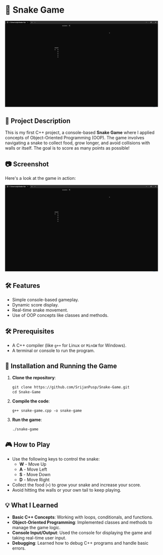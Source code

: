 <h1>🐍 Snake Game</h1>

<img src="images\Screenshot 2024-11-08 210556.png" alt="Snake Game Screenshot" width="600">

<h2>📜 Project Description</h2>
<p>This is my first C++ project, a console-based <strong>Snake Game</strong> where I applied concepts of Object-Oriented Programming (OOP). The game involves navigating a snake to collect food, grow longer, and avoid collisions with walls or itself. The goal is to score as many points as possible!</p>

<h2>📷 Screenshot</h2>
<p>Here's a look at the game in action:</p>
<img src="images\Screenshot 2024-11-08 210556.png" alt="Gameplay Screenshot" width="600">

<h2>🛠️ Features</h2>
<ul>
  <li>Simple console-based gameplay.</li>
  <li>Dynamic score display.</li>
  <li>Real-time snake movement.</li>
  <li>Use of OOP concepts like classes and methods.</li>
</ul>

<h2>🛠️ Prerequisites</h2>
<ul>
  <li>A C++ compiler (like <code>g++</code> for Linux or <code>MinGW</code> for Windows).</li>
  <li>A terminal or console to run the program.</li>
</ul>

<h2>🚀 Installation and Running the Game</h2>
<ol>
  <li><strong>Clone the repository</strong>:</li>
  <pre><code>git clone https://github.com/SrijanPusp/Snake-Game.git
cd Snake-Game</code></pre>

  <li><strong>Compile the code</strong>:</li>
  <pre><code>g++ snake-game.cpp -o snake-game</code></pre>

  <li><strong>Run the game</strong>:</li>
  <pre><code>./snake-game</code></pre>
</ol>

<h2>🎮 How to Play</h2>
<ul>
  <li>Use the following keys to control the snake:
    <ul>
      <li><strong>W</strong> - Move Up</li>
      <li><strong>A</strong> - Move Left</li>
      <li><strong>S</strong> - Move Down</li>
      <li><strong>D</strong> - Move Right</li>
    </ul>
  </li>
  <li>Collect the food (<code>+</code>) to grow your snake and increase your score.</li>
  <li>Avoid hitting the walls or your own tail to keep playing.</li>
</ul>

<h2>💡 What I Learned</h2>
<ul>
  <li><strong>Basic C++ Concepts</strong>: Working with loops, conditionals, and functions.</li>
  <li><strong>Object-Oriented Programming</strong>: Implemented classes and methods to manage the game logic.</li>
  <li><strong>Console Input/Output</strong>: Used the console for displaying the game and taking real-time user input.</li>
  <li><strong>Debugging</strong>: Learned how to debug C++ programs and handle basic errors.</li>
</ul>
